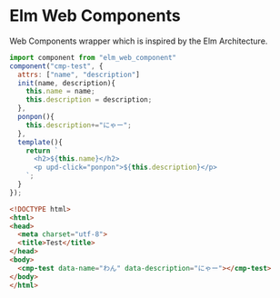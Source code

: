 Elm Web Components
===
Web Components wrapper which is inspired by the Elm Architecture.

```JavaScript
import component from "elm_web_component"
component("cmp-test", {
  attrs: ["name", "description"]
  init(name, description){
    this.name = name;
    this.description = description;
  },
  ponpon(){
    this.description+="にゃー";
  },
  template(){
    return `
      <h2>${this.name}</h2>
      <p upd-click="ponpon">${this.description}</p>
    `;
  }
});
```

```HTML
<!DOCTYPE html>
<html>
<head>
  <meta charset="utf-8">
  <title>Test</title>
</head>
<body>
  <cmp-test data-name="わん" data-description="にゃー"></cmp-test>
</body>
</html>
```
